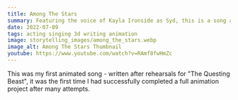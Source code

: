 ```yaml
---
title: Among The Stars
summary: Featuring the voice of Kayla Ironside as Syd, this is a song about taking the next big step.
date: 2022-07-09
tags: acting singing 3d writing animation
image: storytelling_images/among_the_stars.webp
image_alt: Among The Stars Thumbnail
youtube: https://www.youtube.com/watch?v=RAmf8fwHmZc
---
```


This was my first animated song - written after rehearsals for "The Questing Beast", it was the first time I had successfully completed a full animation project after many attempts.
